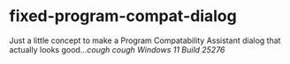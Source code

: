 # fixed-program-compat-dialog
 Just a little concept to make a Program Compatability Assistant dialog that actually looks good...*cough cough Windows 11 Build 25276*
